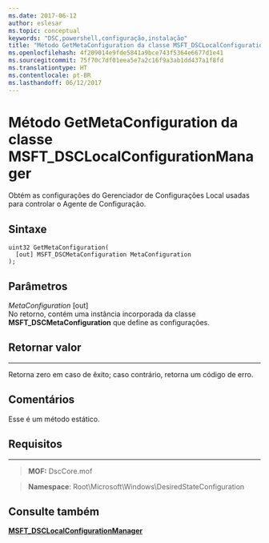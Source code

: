 ```yaml
---
ms.date: 2017-06-12
author: eslesar
ms.topic: conceptual
keywords: "DSC,powershell,configuração,instalação"
title: "Método GetMetaConfiguration da classe MSFT_DSCLocalConfigurationManager"
ms.openlocfilehash: 4f209014e9fde5841a9bce743f5364e6677d1e41
ms.sourcegitcommit: 75f70c7df01eea5e7a2c16f9a3ab1dd437a1f8fd
ms.translationtype: HT
ms.contentlocale: pt-BR
ms.lasthandoff: 06/12/2017
---
```

<a id="getmetaconfiguration-method-of-the-msftdsclocalconfigurationmanager-class" class="xliff"></a>
# Método GetMetaConfiguration da classe MSFT_DSCLocalConfigurationManager

Obtém as configurações do Gerenciador de Configurações Local usadas para controlar o Agente de Configuração.

<a id="syntax" class="xliff"></a>
Sintaxe
------

```mof
uint32 GetMetaConfiguration(
  [out] MSFT_DSCMetaConfiguration MetaConfiguration
);
```

<a id="parameters" class="xliff"></a>
Parâmetros
----------

*MetaConfiguration* \[out\]  
No retorno, contém uma instância incorporada da classe **MSFT_DSCMetaConfiguration** que define as configurações.

<a id="return-value" class="xliff"></a>
## Retornar valor
------------

Retorna zero em caso de êxito; caso contrário, retorna um código de erro.

<a id="remarks" class="xliff"></a>
## Comentários

Esse é um método estático.

<a id="requirements" class="xliff"></a>
## Requisitos
------------
>**MOF:** DscCore.mof

>**Namespace**: Root\Microsoft\Windows\DesiredStateConfiguration


<a id="see-also" class="xliff"></a>
## Consulte também


[**MSFT_DSCLocalConfigurationManager**](msft-dsclocalconfigurationmanager.md)


 

 



